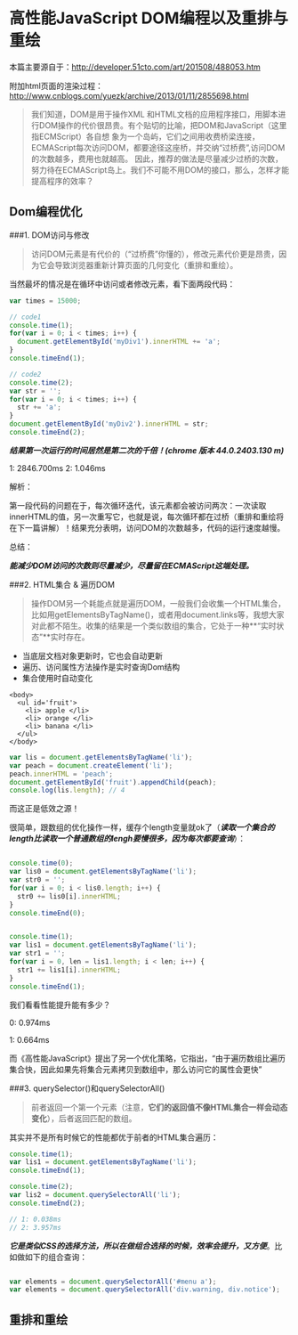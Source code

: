 # 高性能JavaScript DOM编程以及重排与重绘

本篇主要源自于：<http://developer.51cto.com/art/201508/488053.htm>

附加html页面的渲染过程：<http://www.cnblogs.com/yuezk/archive/2013/01/11/2855698.html>

> 我们知道，DOM是用于操作XML 和HTML文档的应用程序接口，用脚本进行DOM操作的代价很昂贵。有个贴切的比喻，把DOM和JavaScript（这里指ECMScript）各自想 象为一个岛屿，它们之间用收费桥梁连接，ECMAScript每次访问DOM，都要途径这座桥，并交纳“过桥费”,访问DOM的次数越多，费用也就越高。 因此，推荐的做法是尽量减少过桥的次数，努力待在ECMAScript岛上。我们不可能不用DOM的接口，那么，怎样才能提高程序的效率？

## Dom编程优化

###1. DOM访问与修改

> 访问DOM元素是有代价的（“过桥费”你懂的），修改元素代价更是昂贵，因为它会导致浏览器重新计算页面的几何变化（重排和重绘）。

当然最坏的情况是在循环中访问或者修改元素，看下面两段代码：

```javascript
var times = 15000;

// code1
console.time(1);
for(var i = 0; i < times; i++) {
  document.getElementById('myDiv1').innerHTML += 'a';
}
console.timeEnd(1);

// code2
console.time(2);
var str = '';
for(var i = 0; i < times; i++) {
  str += 'a';
}
document.getElementById('myDiv2').innerHTML = str;
console.timeEnd(2);

```

***结果第一次运行的时间居然是第二次的千倍！(chrome 版本 44.0.2403.130 m)***

1: 2846.700ms
2: 1.046ms

解析：

  第一段代码的问题在于，每次循环迭代，该元素都会被访问两次：一次读取innerHTML的值，另一次重写它，也就是说，每次循环都在过桥（重排和重绘将在下一篇讲解）！结果充分表明，访问DOM的次数越多，代码的运行速度越慢。

总结：

***能减少DOM访问的次数则尽量减少，尽量留在ECMAScript这端处理。***

###2. HTML集合 & 遍历DOM

> 操作DOM另一个耗能点就是遍历DOM，一般我们会收集一个HTML集合，比如用getElementsByTagName()，或者用document.links等，我想大家对此都不陌生。收集的结果是一个类似数组的集合，它处于一种**“实时状态”**实时存在。
+ 当底层文档对象更新时，它也会自动更新
+ 遍历、访问属性方法操作是实时查询Dom结构
+ 集合使用时自动变化


```
<body>
  <ul id='fruit'>
    <li> apple </li>
    <li> orange </li>
    <li> banana </li>
  </ul>
</body>
```

```javascript
var lis = document.getElementsByTagName('li'); 
var peach = document.createElement('li'); 
peach.innerHTML = 'peach'; 
document.getElementById('fruit').appendChild(peach); 
console.log(lis.length); // 4
```

而这正是低效之源！

很简单，跟数组的优化操作一样，缓存个length变量就ok了（***读取一个集合的length比读取一个普通数组的lengh要慢很多，因为每次都要查询***）：

```javascript

console.time(0);
var lis0 = document.getElementsByTagName('li');
var str0 = '';
for(var i = 0; i < lis0.length; i++) {
  str0 += lis0[i].innerHTML;
}
console.timeEnd(0);


console.time(1);
var lis1 = document.getElementsByTagName('li');
var str1 = '';
for(var i = 0, len = lis1.length; i < len; i++) {
  str1 += lis1[i].innerHTML;
}
console.timeEnd(1);

```

我们看看性能提升能有多少？

0: 0.974ms

1: 0.664ms

而《高性能JavaScript》提出了另一个优化策略，它指出，“由于遍历数组比遍历集合快，因此如果先将集合元素拷贝到数组中，那么访问它的属性会更快”


###3. querySelector()和querySelectorAll()

> 前者返回一个第一个元素（注意，**它们的返回值不像HTML集合一样会动态变化**），后者返回匹配的数组。

其实并不是所有时候它的性能都优于前者的HTML集合遍历：

```javascript
console.time(1);
var lis1 = document.getElementsByTagName('li');
console.timeEnd(1);

console.time(2);
var lis2 = document.querySelectorAll('li');
console.timeEnd(2);

// 1: 0.038ms
// 2: 3.957ms
```

***它是类似CSS的选择方法，所以在做组合选择的时候，效率会提升，又方便***。比如做如下的组合查询：

```javascript

var elements = document.querySelectorAll('#menu a');
var elements = document.querySelectorAll('div.warning, div.notice');

```



## 重排和重绘

> 
